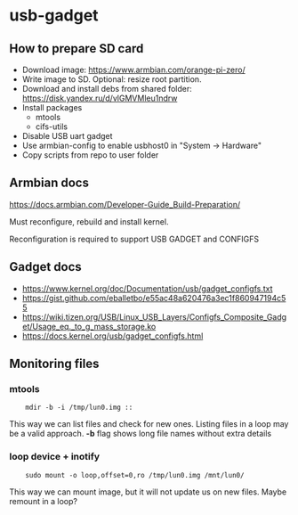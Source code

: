 # usb-gadget

## How to prepare SD card

* Download image: https://www.armbian.com/orange-pi-zero/
* Write image to SD. Optional: resize root partition.
* Download and install debs from shared folder: https://disk.yandex.ru/d/vlGMVMleu1ndrw
* Install packages
    * mtools
    * cifs-utils
* Disable USB uart gadget
* Use armbian-config to enable usbhost0 in "System -> Hardware"
* Copy scripts from repo to user folder


## Armbian docs

https://docs.armbian.com/Developer-Guide_Build-Preparation/

Must reconfigure, rebuild and install kernel.

Reconfiguration is required to support USB GADGET and CONFIGFS

## Gadget docs

* https://www.kernel.org/doc/Documentation/usb/gadget_configfs.txt
* https://gist.github.com/eballetbo/e55ac48a620476a3ec1f860947194c55
* https://wiki.tizen.org/USB/Linux_USB_Layers/Configfs_Composite_Gadget/Usage_eq._to_g_mass_storage.ko
* https://docs.kernel.org/usb/gadget_configfs.html



## Monitoring files

### mtools

        mdir -b -i /tmp/lun0.img ::

This way we can list files and check for new ones. Listing files in a loop may be a valid approach.
**-b** flag shows long file names without extra details

### loop device + inotify

        sudo mount -o loop,offset=0,ro /tmp/lun0.img /mnt/lun0/

This way we can mount image, but it will not update us on new files. Maybe remount in a loop?

